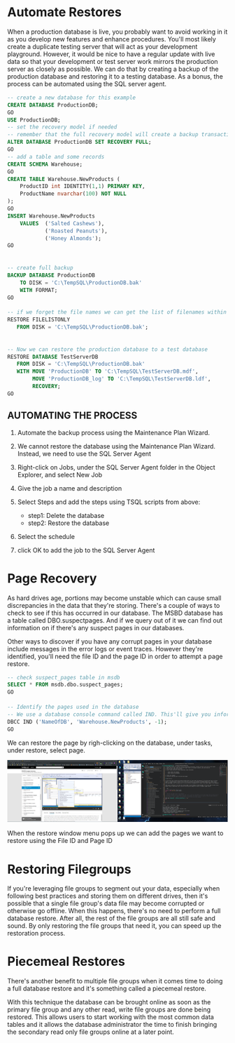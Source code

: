 # Automate Restores

When a production database is live, you probably want to avoid working in it as you develop new features and enhance procedures. You'll most likely create a duplicate testing server that will act as your development playground. However, it would be nice to have a regular update with live data so that your development or test server work mirrors the production server as closely as possible. We can do that by creating a backup of the production database and restoring it to a testing database. As a bonus, the process can be automated using the SQL server agent.

```sql
-- create a new database for this example
CREATE DATABASE ProductionDB;
GO
USE ProductionDB;
-- set the recovery model if needed
-- remember that the full recovery model will create a backup transaction log
ALTER DATABASE ProductionDB SET RECOVERY FULL;
GO
-- add a table and some records
CREATE SCHEMA Warehouse;
GO
CREATE TABLE Warehouse.NewProducts (
    ProductID int IDENTITY(1,1) PRIMARY KEY,
    ProductName nvarchar(100) NOT NULL
);
GO
INSERT Warehouse.NewProducts
    VALUES  ('Salted Cashews'),
            ('Roasted Peanuts'),
            ('Honey Almonds');
GO


-- create full backup
BACKUP DATABASE ProductionDB
    TO DISK = 'C:\TempSQL\ProductionDB.bak'
    WITH FORMAT;
GO

-- if we forget the file names we can get the list of filenames within the backup set
RESTORE FILELISTONLY
   FROM DISK = 'C:\TempSQL\ProductionDB.bak';


-- Now we can restore the production database to a test database
RESTORE DATABASE TestServerDB
   FROM DISK = 'C:\TempSQL\ProductionDB.bak'
   WITH MOVE 'ProductionDB' TO 'C:\TempSQL\TestServerDB.mdf',
        MOVE 'ProductionDB_log' TO 'C:\TempSQL\TestServerDB.ldf',
        RECOVERY;
GO
```

## AUTOMATING THE PROCESS

1. Automate the backup process using the Maintenance Plan Wizard.
2. We cannot restore the database using the Maintenance Plan Wizard. Instead, we need to use the SQL Server Agent
3. Right-click on Jobs, under the SQL Server Agent folder in the Object Explorer, and select New Job
4. Give the job a name and description
5. Select Steps and add the steps using TSQL scripts from above:

   - step1: Delete the database
   - step2: Restore the database

6. Select the schedule
7. click OK to add the job to the SQL Server Agent

# Page Recovery

As hard drives age, portions may become unstable which can cause small discrepancies in the data that they're storing. There's a couple of ways to check to see if this has occurred in our database. The MSBD database has a table called DBO.suspectpages. And if we query out of it we can find out information on if there's any suspect pages in our databases.

Other ways to discover if you have any corrupt pages in your database include messages in the error logs or event traces. However they're identified, you'll need the file ID and the page ID in order to attempt a page restore.

```sql
-- check suspect_pages table in msdb
SELECT * FROM msdb.dbo.suspect_pages;
GO

-- Identify the pages used in the database
-- We use a database console command called IND. This'll give you information on the actual pages that are being used in the database. We need to supply three arguments: the database, the table we want to look at, and the index ID that we want to look at. Here, negative one means that we want to see all of the indexes.
DBCC IND ('NameOfDB', 'Warehouse.NewProducts', -1);
GO

```

We can restore the page by righ-clicking on the database, under tasks, under restore, select page.

![alt text](page-restore.png)

When the restore window menu pops up we can add the pages we want to restore using the File ID and Page ID

# Restoring Filegroups

If you're leveraging file groups to segment out your data, especially when following best practices and storing them on different drives, then it's possible that a single file group's data file may become corrupted or otherwise go offline. When this happens, there's no need to perform a full database restore. After all, the rest of the file groups are all still safe and sound. By only restoring the file groups that need it, you can speed up the restoration process.

# Piecemeal Restores

There's another benefit to multiple file groups when it comes time to doing a full database restore and it's something called a piecemeal restore.

With this technique the database can be brought online as soon as the primary file group and any other read, write file groups are done being restored. This allows users to start working with the most common data tables and it allows the database administrator the time to finish bringing the secondary read only file groups online at a later point.
